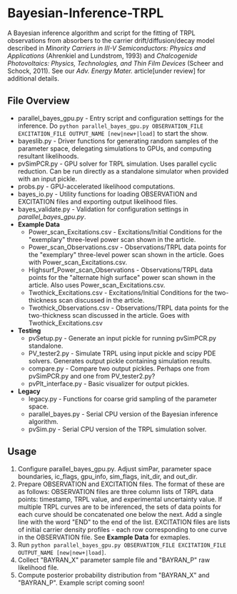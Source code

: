 # Bayesian-Inference-TRPL
A Bayesian inference algorithm and script for the fitting of TRPL observations from absorbers to the carrier drift/diffusion/decay model described in *Minority Carriers in III-V Semiconductors: Physics and Applications* (Ahrenkiel and Lundstrom, 1993) and *Chalcogenide Photovoltaics: Physics, Technologies, and Thin Film Devices* (Scheer and Schock, 2011). See our *Adv. Energy Mater.* article\[under review\] for additional details.

## File Overview
* parallel_bayes_gpu.py - Entry script and configuration settings for the inference. Do `python parallel_bayes_gpu.py OBSERVATION_FILE EXCITATION_FILE OUTPUT_NAME [new|new+|load]` to start the show. 
* bayeslib.py - Driver functions for generating random samples of the parameter space, delegating simulations to GPUs, and computing resultant likelihoods.
* pvSimPCR.py - GPU solver for TRPL simulation. Uses parallel cyclic reduction. Can be run directly as a standalone simulator when provided with an input pickle.
* probs.py - GPU-accelerated likelihood computations.
* bayes_io.py - Utility functions for loading OBSERVATION and EXCITATION files and exporting output likelihood files.
* bayes_validate.py - Validation for configuration settings in *parallel_bayes_gpu.py*.
* **Example Data**
  * Power_scan_Excitations.csv - Excitations/Initial Conditions for the "exemplary" three-level power scan shown in the article.
  * Power_scan_Observations.csv - Observations/TRPL data points for the "exemplary" three-level power scan shown in the article. Goes with Power_scan_Excitations.csv.
  * Highsurf_Power_scan_Observations - Observations/TRPL data points for the "alternate high surface" power scan shown in the article. Also uses Power_scan_Excitations.csv.
  * Twothick_Excitations.csv - Excitations/Initial Conditions for the two-thickness scan discussed in the article.
  * Twothick_Observations.csv - Observations/TRPL data points for the two-thickness scan discussed in the article. Goes with Twothick_Excitations.csv
* **Testing**
  * pvSetup.py - Generate an input pickle for running pvSimPCR.py standalone.
  * PV_tester2.py - Simulate TRPL using input pickle and scipy PDE solvers. Generates output pickle containing simulation results.
  * compare.py - Compare two output pickles. Perhaps one from pvSimPCR.py and one from PV_tester2.py?
  * pvPlt_interface.py - Basic visualizer for output pickles.
* **Legacy**
  * legacy.py - Functions for coarse grid sampling of the parameter space.
  * parallel_bayes.py - Serial CPU version of the Bayesian inference algorithm.
  * pvSim.py - Serial CPU version of the TRPL simulation solver.

## Usage
1. Configure parallel_bayes_gpu.py. Adjust simPar, parameter space boundaries, ic_flags, gpu_info, sim_flags, init_dir, and out_dir.
2. Prepare OBSERVATION and EXCITATION files. The format of these are as follows: OBSERVATION files are three column lists of TRPL data points: timestamp, TRPL value, and experimental uncertainty value. If multiple TRPL curves are to be inferenced, the sets of data points for each curve should be concatenated one below the next. Add a single line with the word "END" to the end of the list. EXCITATION files are lists of initial carrier density profiles - each row corresponding to one curve in the OBSERVATION file. See **Example Data** for exmaples.
3. Run `python parallel_bayes_gpu.py OBSERVATION_FILE EXCITATION_FILE OUTPUT_NAME [new|new+|load]`.
4. Collect "BAYRAN_X" parameter sample file and "BAYRAN_P" raw likelihood file.
5. Compute posterior probability distribution from "BAYRAN_X" and "BAYRAN_P". Example script coming soon!

